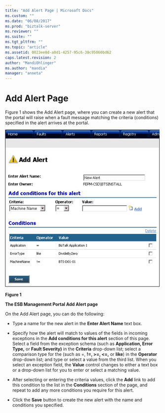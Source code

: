 ```yaml
---
title: "Add Alert Page | Microsoft Docs"
ms.custom: ""
ms.date: "06/08/2017"
ms.prod: "biztalk-server"
ms.reviewer: ""
ms.suite: ""
ms.tgt_pltfrm: ""
ms.topic: "article"
ms.assetid: 0023ee8d-a0d1-4257-95c6-38c95060bd62
caps.latest.revision: 2
author: "MandiOhlinger"
ms.author: "mandia"
manager: "anneta"
---
```

# Add Alert Page
Figure 1 shows the Add Alert page, where you can create a new alert that the portal will raise when a fault message matching the criteria (conditions) specified in the alert arrives at the portal.  
  
 ![Add Alert Page](../esb-toolkit/media/ch8-addalertpage.gif "Ch8-AddAlertPage")  
  
 **Figure 1**  
  
 **The ESB Management Portal Add Alert page**  
  
 On the Add Alert page, you can do the following:  
  
-   Type a name for the new alert in the **Enter Alert Name** text box.  
  
-   Specify how the alert will match to values of the fields in incoming exceptions in the **Add conditions for this alert** section of this page. Select a field from the exception schema (such as **Application, Error Type,** or **Fault Severity)** in the **Criteria** drop-down list; select a comparison type for the (such as =, **!=, >=, <=,** or **like**) in the **Operator** drop-down list; and type or select a value from the third list. When you select an exception field, the **Value** control changes to either a text box or a drop-down list for you to enter or select a matching value.  
  
-   After selecting or entering the criteria values, click the **Add** link to add this condition to the list in the **Conditions** section of the page, and repeat to add any more conditions you require for this alert.  
  
-   Click the **Save** button to create the new alert with the name and conditions you specified.